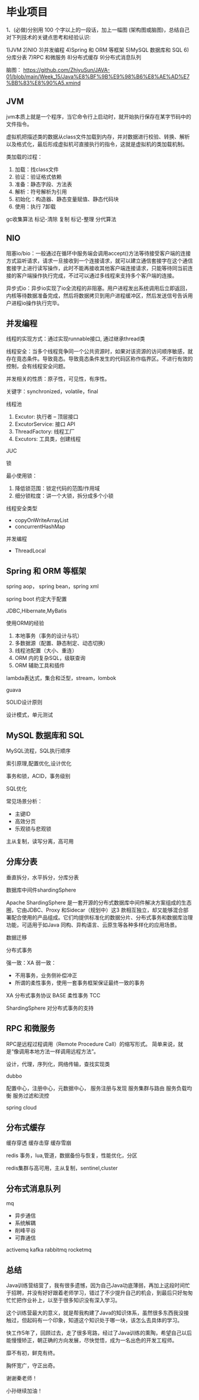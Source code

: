 # 毕业项目

1、(必做)分别用 100 个字以上的一段话，加上一幅图 (架构图或脑图)，总结自己
对下列技术的关键点思考和经验认识:

1)JVM
2)NIO
3)并发编程
4)Spring 和 ORM 等框架
5)MySQL 数据库和 SQL
6)分库分表
7)RPC 和微服务
8)分布式缓存
9)分布式消息队列

脑图：
https://github.com/ZhiyuSun/JAVA-01/blob/main/Week_15/Java%E8%BF%9B%E9%98%B6%E8%AE%AD%E7%BB%83%E8%90%A5.xmind

## JVM

jvm本质上就是一个程序，当它命令行上启动时，就开始执行保存在某字节码中的文件指令。

虚拟机把描述类的数据从class文件加载到内存，并对数据进行校验、转换、解析以及格式化，最后形成虚拟机可直接执行的指令，这就是虚拟机的类加载机制。

类加载的过程：
1. 加载：找class文件
2. 验证：验证格式依赖 
3. 准备：静态字段、方法表 
4. 解析：符号解析为引用 
5. 初始化：构造器、静态变量赋值、静态代码块 
6. 使用：执行 7卸载    

gc收集算法 标记-清除 复制 标记-整理 分代算法 

## NIO

阻塞io/bio：一般通过在循环中服务端会调用accept()方法等待接受客户端的连接方式监听请求，请求一旦接收到一个连接请求，就可以建立通信套接字在这个通信套接字上进行读写操作，此时不能再接收其他客户端连接请求，只能等待同当前连接的客户端操作执行完成，不过可以通过多线程来支持多个客户端的连接。

异步式io：异步io实现了io全流程的非阻塞。用户进程发出系统调用后立即返回，内核等待数据准备完成，然后将数据拷贝到用户进程缓冲区，然后发送信号告诉用户进程io操作执行完毕。

## 并发编程

线程的实现方式：通过实现runnable接口, 通过继承thread类

线程安全：当多个线程竞争同一个公共资源时，如果对该资源的访问顺序敏感，就存在竟态条件。导致竟态。导致竟态条件发生的代码区称作临界区。不进行有效的控制，会有线程安全问题。

并发相关的性质：原子性，可见性，有序性。

关键字：synchronized，volatile，final

线程池
1. Excutor: 执行者 – 顶层接口
2. ExcutorService: 接口 API
3. ThreadFactory: 线程工厂
4. Excutors: 工具类，创建线程

JUC

锁

最小使用锁：
1. 降低锁范围：锁定代码的范围/作用域
2. 细分锁粒度：讲一个大锁，拆分成多个小锁

线程安全类型
- copyOnWriteArrayList
- concurrentHashMap

并发编程
- ThreadLocal

## Spring 和 ORM 等框架

spring aop， spring bean，spring xml

spring boot 约定大于配置

JDBC,Hibernate,MyBatis

使用ORM的经验
1. 本地事务（事务的设计与坑）
2. 多数据源（配置、静态制定、动态切换）
3. 线程池配置（大小、重连）
4. ORM 内的复杂SQL，级联查询
5. ORM 辅助工具和插件

lambda表达式，集合和泛型，stream，lombok

guava

SOLID设计原则

设计模式，单元测试

## MySQL 数据库和 SQL

MySQL流程，SQL执行顺序

索引原理,配置优化,设计优化

事务和锁，ACID，事务级别

SQL优化

常见场景分析：
- 主键ID
- 高效分页
- 乐观锁与悲观锁

主从复制，读写分离，高可用

## 分库分表

垂直拆分，水平拆分，分库分表

数据库中间件shardingSphere

Apache ShardingSphere 是一套开源的分布式数据库中间件解决方案组成的生态圈，它由JDBC、Proxy 和Sidecar（规划中）这3 款相互独立，却又能够混合部署配合使用的产品组成。它们均提供标准化的数据分片、分布式事务和数据库治理功能，可适用于如Java 同构、异构语言、云原生等各种多样化的应用场景。

数据迁移

分布式事务

强一致：XA
弱一致：
- 不用事务，业务侧补偿冲正
- 所谓的柔性事务，使用一套事务框架保证最终一致的事务

XA 分布式事务协议
BASE 柔性事务
TCC

ShardingSphere 对分布式事务的支持

## RPC 和微服务

RPC是远程过程调用（Remote Procedure Call）的缩写形式。
简单来说，就是“像调用本地方法一样调用远程方法”。

设计，代理，序列化，网络传输，查找实现类

dubbo

配置中心，注册中心，元数据中心，
服务注册与发现
服务集群与路由
服务负载均衡
服务过滤和流控

spring cloud

## 分布式缓存

缓存穿透
缓存击穿
缓存雪崩

redis
事务，lua,管道，数据备份与恢复，性能优化，分区

redis集群与高可用，主从复制，sentinel,cluster

## 分布式消息队列

mq
- 异步通信
- 系统解耦
- 削峰平谷
- 可靠通信

activemq
kafka
rabbitmq
rocketmq

## 总结

Java训练营结营了，我有很多遗憾，因为自己Java功底薄弱，再加上这段时间忙于招聘，并没有好好跟着老师学习，错过了不少提升自己的机会，到最后只好匆匆忙忙把作业补上，以至于很多知识没有深入学习。

这个训练营最大的意义，就是帮我构建了Java的知识体系，虽然很多东西我没接触过，但起码有一个印象，知道这个知识处于哪一块，该怎么去具体的学习。

快工作5年了，回顾过去，走了很多弯路，经过了Java训练的熏陶，希望自己以后能慢慢矫正，朝正确的方向发展，尽快觉悟，成为一名出色的开发工程师。

靡不有初，鲜克有终。

胸怀宽广，守正出奇。

谢谢秦老师！

小孙继续加油！